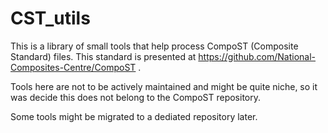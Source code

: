 # CST_utils

This is a library of small tools that help process CompoST (Composite Standard) files. This standard is presented at https://github.com/National-Composites-Centre/CompoST .

Tools here are not to be actively maintained and might be quite niche, so it was decide this does not belong to the CompoST repository. 

Some tools might be migrated to a dediated repository later.